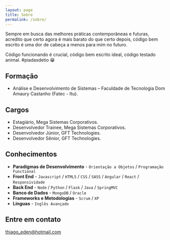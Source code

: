 ```yaml
---
layout: page
title: Sobre
permalink: /sobre/
---
```


Sempre em busca das melhores práticas contemporâneas e futuras, acredito que certo agora é mais barato do que certo depois, código bem escrito é uma dor de cabeça a menos para mim no futuro.

Código funcionando é crucial, código bem escrito ideal, código testado animal. #piadasdetio :grin:

## Formação

* Análise e Desenvolvimento de Sistemas – Faculdade de Tecnologia Dom Amaury Castanho (Fatec - Itu).
 
## Cargos

* Estagiário, Mega Sistemas Corporativos.
* Desenvolvedor Trainee, Mega Sistemas Corporativos.
* Desenvolvedor Júnior, GFT Technologies.
* Desenvolvedor Sênior, GFT Technologies.

## Conhecimentos

* **Paradigmas de Desenvolvimento** - `Orientação a Objetos` / `Programação Functional`
* **Front End** - `Javascript` / `HTML5` / `CSS` / `SASS` / `Angular` / `React` / `Responsividade`
* **Back End** - `Node` / `Python` / `Flask` / `Java` / `SpringMVC`
* **Banco de Dados** - `MongoDB` / `Oracle`
* **Frameworks e Metodologias** - `Scrum` / `XP`
* **Línguas** - `Inglês Avançado`
    

## Entre em contato

[thiago_eden@hotmail.com](mailto:thiago_eden@hotmail.com)